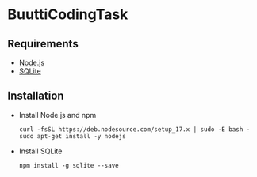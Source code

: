 # BuuttiCodingTask
## Requirements
* [Node.js](https://nodejs.org/)
* [SQLite](https://www.sqlite.org/)
## Installation
* Install Node.js and npm
  ```
  curl -fsSL https://deb.nodesource.com/setup_17.x | sudo -E bash -
  sudo apt-get install -y nodejs
  ```
* Install SQLite
  ```
  npm install -g sqlite --save
  ```